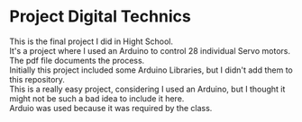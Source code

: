 # Project Digital Technics
 This is the final project I did in Hight School.  
 It's a project where I used an Arduino to control 28 individual Servo motors. The pdf file documents the process.  
 Initially this project included some Arduino Libraries, but I didn't add them to this repository.  
 This is a really easy project, considering I used an Arduino, but I thought it might not be such a bad idea to include it here.  
 Arduio was used because it was required by the class.
